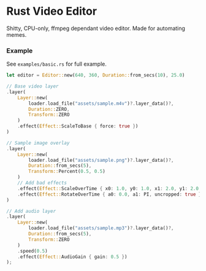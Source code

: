# Rust Video Editor

Shitty, CPU-only, ffmpeg dependant video editor.
Made for automating memes.


### Example

See `examples/basic.rs` for full example.

```rs
let editor = Editor::new(640, 360, Duration::from_secs(10), 25.0)

// Base video layer
.layer(
    Layer::new(
        loader.load_file("assets/sample.m4v")?.layer_data()?,
        Duration::ZERO,
        Transform::ZERO
    )
    .effect(Effect::ScaleToBase { force: true })
)

// Sample image overlay
.layer(
    Layer::new(
        loader.load_file("assets/sample.png")?.layer_data()?,
        Duration::from_secs(5),
        Transform::Percent(0.5, 0.5)
    )
    // Add bad effects
    .effect(Effect::ScaleOverTime { x0: 1.0, y0: 1.0, x1: 2.0, y1: 2.0 })
    .effect(Effect::RotateOverTime { a0: 0.0, a1: PI, uncropped: true })
)

// Add audio layer
.layer(
    Layer::new(
        loader.load_file("assets/sample.mp3")?.layer_data()?,
        Duration::from_secs(5),
        Transform::ZERO
    )
    .speed(0.5)
    .effect(Effect::AudioGain { gain: 0.5 })
);

```